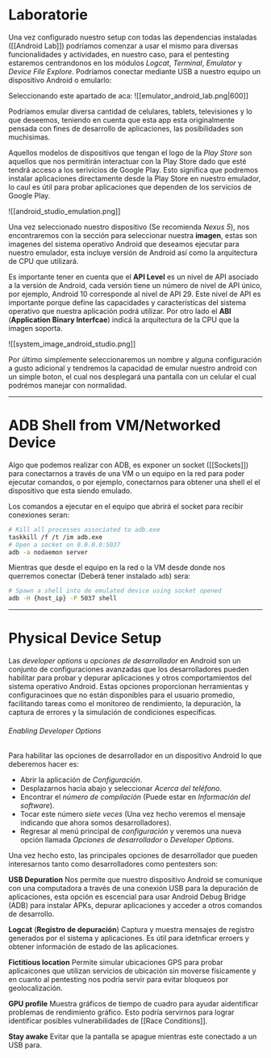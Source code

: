 # Laboratorie 

Una vez configurado nuestro setup con todas las dependencias instaladas ([[Android Lab]]) podríamos comenzar a usar el mismo para diversas funcionalidades y actividades, en nuestro caso, para el pentesting estaremos centrandonos en los módulos *Logcat*, *Terminal*, *Emulator* y *Device File Explore*. Podríamos conectar mediante USB a nuestro equipo un dispositivo Android o emularlo:

Seleccionando este apartado de aca:
![[emulator_android_lab.png|600]]

Podríamos emular diversa cantidad de celulares, tablets, televisiones y lo que deseemos, teniendo en cuenta que esta app esta originalmente pensada con fines de desarrollo de aplicaciones, las posibilidades son muchisimas.

Aquellos modelos de dispositivos que tengan el logo de la *Play Store* son aquellos que nos permitirán interactuar con la Play Store dado que esté tendrá acceso a los serivicios de Google Play. Esto significa que podremos instalar aplicaciones directamente desde la Play Store en nuestro emulador, lo caul es útil para probar aplicaciones que dependen de los servicios de Google Play.

![[android_studio_emulation.png]]

Una vez seleccionado nuestro dispositivo (Se recomienda *Nexus 5*), nos encontraremos con la sección para seleccionar nuestra **imagen**, estas son imagenes del sistema operativo Android que deseamos ejecutar para nuestro emulador, esta incluye versión de Android así como la arquitectura de CPU que utilizará.

Es importante tener en cuenta que el **API Level** es un nivel de API asociado a la versión de Android, cada versión tiene un número de nivel de API único, por ejemplo, Android 10 corresponde al nivel de API 29. Este nivel de API es importante porque define las capacidades y características del sistema operativo que nuestra aplicación podrá utilizar. Por otro lado el **ABI** (**Application Binary Interfcae**) indicá la arquitectura de la CPU que la imagen soporta.

![[system_image_android_studio.png]]

Por último simplemente seleccionaremos un nombre y alguna configuración a gusto adicional y tendremos la capacidad de emular nuestro android con un simple boton, el cual nos desplegará una pantalla con un celular el cual podrémos manejar con normalidad.

---
# ADB Shell from VM/Networked Device

Algo que podemos realizar con ADB, es exponer un socket ([[Sockets]]) para conectarnos a través de una VM o un equipo en la red para poder ejecutar comandos, o por ejemplo, conectarnos para obtener una shell el el dispositivo que esta siendo emulado.

Los comandos a ejecutar en el equipo que abrirá el socket para recibir conexiones seran:

```bash
# Kill all processes associated to adb.exe
taskkill /f /t /im adb.exe
# Open a socket on 0.0.0.0:5037
adb -a nodaemon server
```

Mientras que desde el equipo en la red o la VM desde donde nos querremos conectar (Deberá tener instalado `adb`) sera:

```bash
# Spawn a shell into de emulated device using socket opened 
adb -H {host_ip} -P 5037 shell
```

---
# Physical Device Setup

Las *developer options* u *opciones de desarrollador* en Android son un conjunto de configuraciones avanzadas que los desarrolladores pueden habilitar para probar y depurar aplicaciones y otros comportamientos del sistema operativo Android. Estas opciones proporcionan herramientas y configuracinoes que no están disponibles para el usuario promedio, facilitando tareas como el monitoreo de rendimiento, la depuración, la captura de errores y la simulación de condiciones específicas.

###### Enabling Developer Options
Para habilitar las opciones de desarrollador en un dispositivo Android lo que deberemos hacer es:

- Abrir la aplicación de *Configuración*.
- Desplazarnos hacia abajo y seleccionar *Acerca del teléfono*.
- Encontrar el *número de compilación* (Puede estar en *Información del software*).
- Tocar este número *siete veces* (Una vez hecho veremos el mensaje indicando que ahora somos desarrolladores).
- Regresar al menú principal de *configuración* y veremos una nueva opción llamada *Opciones de desarrollador* o *Developer Options*. 

Una vez hecho esto, las principales opciones de desarrollador que pueden interesarnos tanto como desarrolladores como pentesters son:

**USB Depuration**
Nos permite que nuestro dispositivo Android se comunique con una computadora a través de una conexión USB para la depuración de aplicaciones, esta opción es escencial para usar Android Debug Bridge (ADB) para instalar APKs, depurar aplicaciones y acceder a otros comandos de desarrollo.

**Logcat** (**Registro de depuración**)
Captura y muestra mensajes de registro generados por el sistema y aplicaciones. Es útil para idetnficar erroers y obtener información de estado de las aplicaciones.

**Fictitious location**
Permite simular ubicaciones GPS para probar aplicaicones que utilizan servicios de ubicación sin moverse físicamente y en cuanto al pentesting nos podría servir para evitar bloqueos por geolocalización.

**GPU profile**
Muestra gráficos de tiempo de cuadro para ayudar aidentificar problemas de rendimiento gráfico. Esto podría servirnos para lograr identificar posibles vulnerabilidades de [[Race Conditions]].

**Stay awake**
Evitar que la pantalla se apague mientras este conectado a un USB para.

